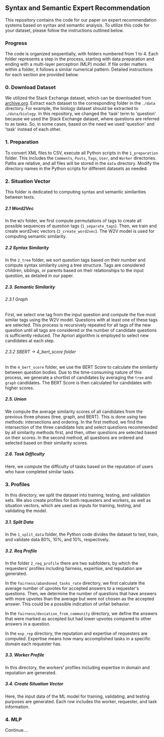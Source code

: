 ## Syntax and Semantic Expert Recommendation

This repository contains the code for our paper on expert recommendation systems based on syntax and semantic analysis. To utilize this code for your dataset, please follow the instructions outlined below.

### Progress

The code is organized sequentially, with folders numbered from 1 to 4. Each folder represents a step in the process, starting with data preparation and ending with a multi-layer perceptron (MLP) model. If file order matters within a folder, it follows a similar numerical pattern. Detailed instructions for each section are provided below.

### 0. Download Dataset

We utilized the Stack Exchange dataset, which can be downloaded from [archive.org](https://archive.org/details/stackexchange). Extract each dataset to the corresponding folder in the `./data` directory. For example, the biology dataset should be extracted to `./data/biology`.
In this repository, we changed the 'task' term to 'question' because we used the Stack Exchange dataset, where questions are referred to as tasks. So, in some cases, based on the need we used 'question' and 'task' instead of each other. 
### 1. Preparation

To convert XML files to CSV, execute all Python scripts in the `1_preparation` folder. This includes the `Comments`, `Posts`, `Tags`, `User`, and `Worker` directories. Paths are relative, and all files will be stored in the `data` directory. Modify the directory names in the Python scripts for different datasets as needed.

### 2. Situation Vector

This folder is dedicated to computing syntax and semantic similarities between texts.

##### 2.1 Word2Vec

In the `W2V` folder, we first compute permutations of tags to create all possible sequences of question tags (`1_separate_tags`). Then, we train and create word2vec vectors (`2_create_word2vec`). The W2V model is used for computing semantic similarity.

##### 2.2 Syntax Similarity

In the `2_tree` folder, we sort question tags based on their number and compute syntax similarity using a tree structure. Tags are considered children, siblings, or parents based on their relationships to the input question, as detailed in our paper.

##### 2.3. Semantic Similarity

###### 2.3.1 Graph

First, we select one tag from the input question and compute the five most similar tags using the W2V model. Questions with at least one of these tags are selected. This process is recursively repeated for all tags of the new question until all tags are considered or the number of candidate questions is sufficiently reduced. The Apriori algorithm is employed to select new candidates at each step.

###### 2.3.2 SBERT -> 4_bert_score folder

In the `4_bert_score` folder, we use the BERT Score to calculate the similarity between question bodies. Due to the time-consuming nature of this process, we generate a shortlist of candidates by averaging the `tree` and `graph` candidates. The BERT Score is then calculated for candidates with higher scores.

##### 2.5. Union

We compute the average similarity scores of all candidates from the previous three phases (tree, graph, and BERT). This is done using two methods: intersections and ordering. In the first method, we find the intersection of the three candidate lists and select questions recommended by all similarity methods first, and then, other questions are selected based on their scores. In the second method, all questions are ordered and selected based on their similarity scores.

##### 2.6. Task Difficulty

Here, we compute the difficulty of tasks based on the reputation of users who have completed similar tasks. 


### 3. Profiles
In this directory, we split the dataset into training, testing, and validation sets. We also create profiles for both requesters and workers, as well as situation vectors, which are used as inputs for training, testing, and validating the model.

##### 3.1. Split Data
In the `1_split_data` folder, the Python code divides the dataset to test, train, and validate data 80%, 10%, and 10%, respectively. 

##### 3.2. Req Profile
In the folder `2_req_profile` there are two subfolders, by which the requesters' profiles including fairness, expertise, and reputation are generated.

In the `fairness/abandoned_tasks_rate` directory, we first calculate the average number of upvotes for accepted answers to a requester's questions. Then, we determine the number of questions that have answers with more upvotes than the average but were not chosen as the accepted answer. This could be a possible indication of unfair behavior.

In the `fairness/deviation_from_community` directory, we define the answers that were marked as accepted but had lower upvotes compared to other answers in a question. 

In the `exp_rep` directory, the reputation and expertise of requesters are computed. Expertise means how many accomplished tasks in a specific domain each requester has. 

##### 3.3. Worker Profile
In this directory, the workers' profiles including expertise in domain and reputation are generated.

##### 3.4. Create Situation Vector
Here, the input data of the ML model for training, validating, and testing purposes are generated. Each row includes the worker, requester, and task information.

### 4. MLP

Continue....
